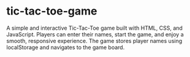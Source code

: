 # tic-tac-toe-game
A simple and interactive Tic-Tac-Toe game built with HTML, CSS, and JavaScript. Players can enter their names, start the game, and enjoy a smooth, responsive experience. The game stores player names using localStorage and navigates to the game board.

